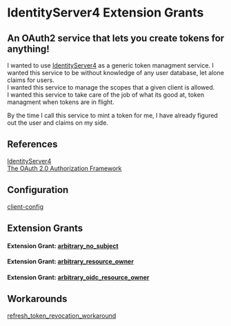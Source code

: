 <!--
  Title: IdentityServer4 Extension Grants
  Description: An OAuth2 service that lets you create tokens for anything.
  Author: Herb Stahl
  -->
# IdentityServer4 Extension Grants
## An OAuth2 service that lets you create tokens for anything!  

I wanted to use [IdentityServer4](https://github.com/IdentityServer/IdentityServer4) as a generic token managment service.
I wanted this service to be without knowledge of any user database, let alone claims for users.  
I wanted this service to manage the scopes that a given client is allowed.  
I wanted this service to take care of the job of what its good at, token managment when tokens are in flight.  

By the time I call this service to mint a token for me, I have already figured out the user and claims on my side.


## References 
[IdentityServer4](http://docs.identityserver.io)  
[The OAuth 2.0 Authorization Framework](https://tools.ietf.org/html/rfc6749)  

## Configuration
[client-config](src/IdentityServer4.HostApp/Config.cs)

## Extension Grants  
#### Extension Grant: [arbitrary_no_subject](docs/arbitrary_no_subject.md)  
#### Extension Grant: [arbitrary_resource_owner](docs/arbitrary_resource_owner.md)  
#### Extension Grant: [arbitrary_oidc_resource_owner](docs/arbitrary_oidc_resource_owner.md)  


## Workarounds  
[refresh_token_revocation_workaround](docs/refresh_token_revocation_workaround.md)  
